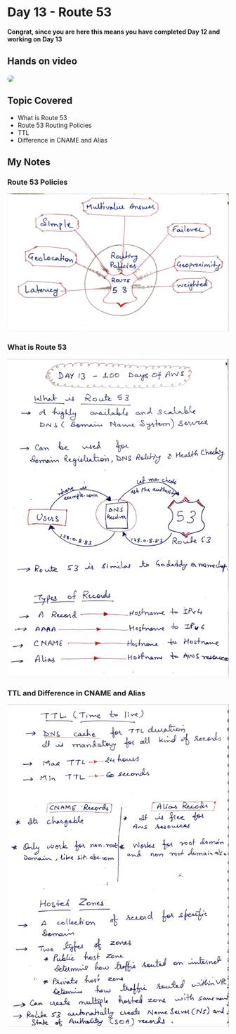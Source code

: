 # Day 13 - Route 53

**Congrat, since you are here this means you have completed Day 12 and working on Day 13**

## Hands on video
<a href="https://youtu.be/tvGBAAk65xY">
<img src="https://i3.ytimg.com/vi/tvGBAAk65xY/hqdefault.jpg" align="center" width="200" style="border-radius:40px" />
</a>

## Topic Covered
  - What is Route 53
  - Route 53 Routing Policies
  - TTL
  - Difference in CNAME and Alias
## My Notes

  ### Route 53 Policies
  ![1](./images/a85238f17c4e0fb699ad64976dc7f4e05c2eb549.jpeg)
  
  ### What is Route 53
  ![2](./images/6eeba4ee246b54f36d0e13e276a405b78fa1697b.jpeg)
  
  ### TTL and Difference in CNAME and Alias
  ![3](./images/443a3fa89f5e1923cb7b482330ccff200d3cbbbe.jpeg)
  
